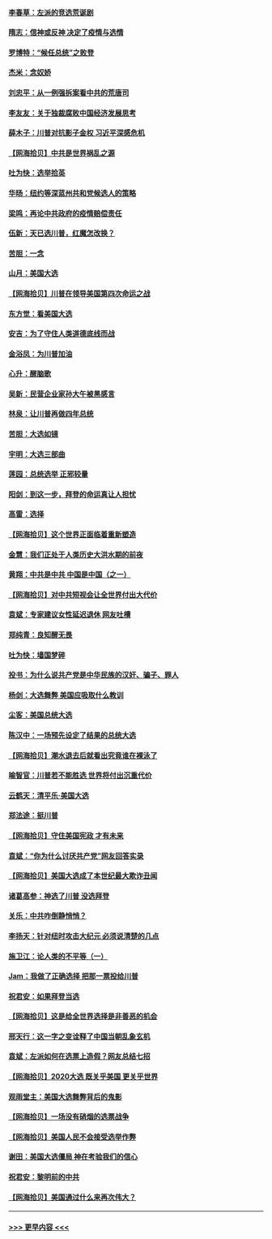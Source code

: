 #### [李春草：左派的竞选荒诞剧](../pages/nsc993/n12558380.md?t=11190702) 
#### [隋志：信神或反神 决定了疫情与选情](../pages/nsc993/n12558255.md?t=11190702) 
#### [罗博特：“候任总统”之败登](../pages/nsc993/n12558189.md?t=11190702) 
#### [杰米：念奴娇](../pages/nsc993/n12558174.md?t=11190702) 
#### [刘忠平：从一例强拆案看中共的荒唐司](../pages/nsc993/n12558036.md?t=11190702) 
#### [李友友：关于独裁腐败中国经济发展思考](../pages/nsc993/n12558004.md?t=11190702) 
#### [薛木子：川普对抗影子金权 习近平深感危机](../pages/nsc993/n12557342.md?t=11190702) 
#### [【网海拾贝】中共是世界祸乱之源](../pages/nsc993/n12555353.md?t=11190702) 
#### [吐为快：选举拾英](../pages/nsc993/n12555041.md?t=11190702) 
#### [华旸：纽约等深蓝州共和党候选人的策略](../pages/nsc993/n12554309.md?t=11190702) 
#### [梁鸣：再论中共政府的疫情赔偿责任](../pages/nsc993/n12553012.md?t=11190702) 
#### [伍新：天已选川普，红魔怎改换？](../pages/nsc993/n12552970.md?t=11190702) 
#### [苦胆：一念](../pages/nsc993/n12552957.md?t=11190702) 
#### [山月：美国大选](../pages/nsc993/n12552446.md?t=11190702) 
#### [【网海拾贝】川普在领导美国第四次命运之战](../pages/nsc993/n12551973.md?t=11190702) 
#### [东方觉：看美国大选](../pages/nsc993/n12551647.md?t=11190702) 
#### [安吉：为了守住人类道德底线而战](../pages/nsc993/n12551111.md?t=11190702) 
#### [金浴凤：为川普加油](../pages/nsc993/n12551085.md?t=11190702) 
#### [心升：醒脑歌](../pages/nsc993/n12550984.md?t=11190702) 
#### [吴新：民营企业家孙大午被黑感言](../pages/nsc993/n12550656.md?t=11190702) 
#### [林泉：让川普再做四年总统](../pages/nsc993/n12550640.md?t=11190702) 
#### [苦胆：大选如镜](../pages/nsc993/n12550630.md?t=11190702) 
#### [宇明：大选三部曲](../pages/nsc993/n12550603.md?t=11190702) 
#### [莲园：总统选举 正邪较量](../pages/nsc993/n12550594.md?t=11190702) 
#### [阳剑：到这一步，拜登的命运真让人担忧](../pages/nsc993/n12549093.md?t=11190702) 
#### [高雷：选择](../pages/nsc993/n12549087.md?t=11190702) 
#### [【网海拾贝】这个世界正面临着重新塑造](../pages/nsc993/n12548326.md?t=11190702) 
#### [金慧：我们正处于人类历史大洪水期的前夜](../pages/nsc993/n12547914.md?t=11190702) 
#### [黄翔：中共是中共 中国是中国（之一）](../pages/nsc993/n12547576.md?t=11190702) 
#### [【网海拾贝】对中共短视会让全世界付出大代价](../pages/nsc993/n12546043.md?t=11190702) 
#### [袁斌：专家建议女性延迟退休 网友吐槽](../pages/nsc993/n12545424.md?t=11190702) 
#### [郑纯青：良知醒无畏](../pages/nsc993/n12545394.md?t=11190702) 
#### [吐为快：墙国梦碎](../pages/nsc993/n12545309.md?t=11190702) 
#### [投书：为什么说共产党是中华民族的汉奸、骗子、罪人](../pages/nsc993/n12545089.md?t=11190702) 
#### [杨剑：大选舞弊 美国应吸取什么教训](../pages/nsc993/n12543937.md?t=11190702) 
#### [尘客：美国总统大选](../pages/nsc993/n12543828.md?t=11190702) 
#### [陈汉中：一场预先设定了结果的总统大选](../pages/nsc993/n12543564.md?t=11190702) 
#### [【网海拾贝】潮水退去后就看出究竟谁在裸泳了](../pages/nsc993/n12543321.md?t=11190702) 
#### [喻智官：川普若不能胜选 世界将付出沉重代价](../pages/nsc993/n12541352.md?t=11190702) 
#### [云鹤天：清平乐‧美国大选](../pages/nsc993/n12540916.md?t=11190702) 
#### [郑法途：挺川普](../pages/nsc993/n12540898.md?t=11190702) 
#### [【网海拾贝】守住美国宪政 才有未来](../pages/nsc993/n12540423.md?t=11190702) 
#### [袁斌：“你为什么讨厌共产党”网友回答实录](../pages/nsc993/n12540208.md?t=11190702) 
#### [【网海拾贝】美国大选成了本世纪最大欺诈丑闻](../pages/nsc993/n12538029.md?t=11190702) 
#### [诸葛高参：神选了川普 没选拜登](../pages/nsc993/n12537664.md?t=11190702) 
#### [关乐：中共咋倒静悄悄？](../pages/nsc993/n12537615.md?t=11190702) 
#### [李扬天：针对纽时攻击大纪元 必须说清楚的几点](../pages/nsc993/n12536001.md?t=11190702) 
#### [施卫江：论人类的不平等（一）](../pages/nsc993/n12535700.md?t=11190702) 
#### [Jam：我做了正确选择 把那一票投给川普](../pages/nsc993/n12535743.md?t=11190702) 
#### [祝君安：如果拜登当选](../pages/nsc993/n12535726.md?t=11190702) 
#### [【网海拾贝】这是给全世界选择是非善恶的机会](../pages/nsc993/n12535061.md?t=11190702) 
#### [邢天行：这一字之变诠释了中国当朝乱象玄机](../pages/nsc993/n12533446.md?t=11190702) 
#### [袁斌：左派如何在选票上造假？网友总结七招](../pages/nsc993/n12533180.md?t=11190702) 
#### [【网海拾贝】2020大选 既关乎美国 更关乎世界](../pages/nsc993/n12533161.md?t=11190702) 
#### [观雨堂主：美国大选舞弊背后的鬼影](../pages/nsc993/n12533153.md?t=11190702) 
#### [【网海拾贝】一场没有硝烟的选票战争](../pages/nsc993/n12531883.md?t=11190702) 
#### [【网海拾贝】美国人民不会接受选举作弊](../pages/nsc993/n12528850.md?t=11190702) 
#### [谢田：美国大选僵局 神在考验我们的信心](../pages/nsc993/n12527932.md?t=11190702) 
#### [祝君安：黎明前的中共](../pages/nsc993/n12524071.md?t=11190702) 
#### [【网海拾贝】美国通过什么来再次伟大？](../pages/nsc993/n12523844.md?t=11190702) 

----
#### [ >>> 更早内容 <<< ](../indexes/nsc993-earlier.md)
